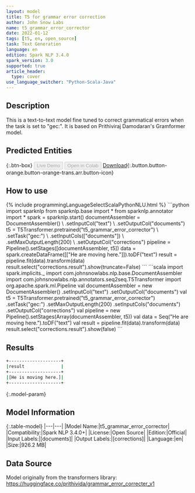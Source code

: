 ```yaml
---
layout: model
title: T5 for grammar error correction
author: John Snow Labs
name: t5_grammar_error_corrector
date: 2022-01-12
tags: [t5, en, open_source]
task: Text Generation
language: en
edition: Spark NLP 3.4.0
spark_version: 3.0
supported: true
article_header:
  type: cover
use_language_switcher: "Python-Scala-Java"
---
```


## Description

This is a text-to-text model fine tuned to correct grammatical errors when the task is set to "gec:". It is based on Prithiviraj Damodaran's Gramformer model.

## Predicted Entities



{:.btn-box}
<button class="button button-orange" disabled>Live Demo</button>
<button class="button button-orange" disabled>Open in Colab</button>
[Download](https://s3.amazonaws.com/auxdata.johnsnowlabs.com/public/models/t5_grammar_error_corrector_en_3.4.0_3.0_1641983182673.zip){:.button.button-orange.button-orange-trans.arr.button-icon}

## How to use



<div class="tabs-box" markdown="1">
{% include programmingLanguageSelectScalaPythonNLU.html %}
```python
import sparknlp
from sparknlp.base import *
from sparknlp.annotator import *
spark = sparknlp.start()
documentAssembler = DocumentAssembler() \
    .setInputCol("text") \
    .setOutputCol("documents")
t5 = T5Transformer.pretrained("t5_grammar_error_corrector") \
    .setTask("gec:") \
    .setInputCols(["documents"]) \
    .setMaxOutputLength(200) \
    .setOutputCol("corrections")
pipeline = Pipeline().setStages([documentAssembler, t5])
data = spark.createDataFrame([["He are moving here."]]).toDF("text")
result = pipeline.fit(data).transform(data)
result.select("corrections.result").show(truncate=False)
```
```scala
import spark.implicits._
import com.johnsnowlabs.nlp.base.DocumentAssembler
import com.johnsnowlabs.nlp.annotators.seq2seq.T5Transformer
import org.apache.spark.ml.Pipeline
val documentAssembler = new DocumentAssembler()
  .setInputCol("text")
  .setOutputCol("documents")
val t5 = T5Transformer.pretrained("t5_grammar_error_corrector")
  .setTask("gec:")
  .setMaxOutputLength(200)
  .setInputCols("documents")
  .setOutputCol("corrections")
val pipeline = new Pipeline().setStages(Array(documentAssembler, t5))
val data = Seq("He are moving here.").toDF("text")
val result = pipeline.fit(data).transform(data)
result.select("corrections.result").show(false)
```
</div>

## Results

```bash
+--------------------+
|result              |
+--------------------+
|[He is moving here.]|
+--------------------+
```

{:.model-param}
## Model Information

{:.table-model}
|---|---|
|Model Name:|t5_grammar_error_corrector|
|Compatibility:|Spark NLP 3.4.0+|
|License:|Open Source|
|Edition:|Official|
|Input Labels:|[documents]|
|Output Labels:|[corrections]|
|Language:|en|
|Size:|926.2 MB|

## Data Source

Model originally from the transformers library:
https://huggingface.co/prithivida/grammar_error_correcter_v1